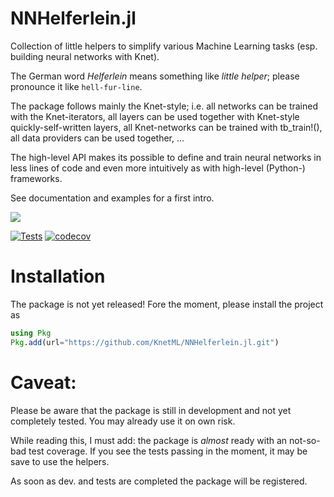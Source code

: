 # NNHelferlein.jl
Collection of little helpers to simplify various Machine Learning tasks
(esp. building neural networks with Knet).

The German word *Helferlein* means something like *little helper*;
please pronounce it like `hell-fur-line`.

The package follows mainly the Knet-style; i.e. all networks can be trained with the Knet-iterators, all layers can be used together with Knet-style quickly-self-written layers, all Knet-networks can be trained with tb_train!(), all data providers can be used together, ...

The high-level API makes its possible to define and train neural networks in less
lines of code and even more intuitively as with high-level (Python-) frameworks.

See documentation and examples for a first intro.

<!---
[![](https://img.shields.io/badge/docs-stable-blue.svg)](https://KnetML.github.io/NNHelferlein.jl/stable)
--->
[![](https://img.shields.io/badge/docs-latest-blue.svg)](https://KnetML.github.io/NNHelferlein.jl/dev)
<!--
CI badge
[![Build Status](https://travis-ci.org/KnetML/NNHelferlein.jl.svg?branch=main)](https://travis-ci.org/KnetML/NNHelferlein.jl)
-->
[![Tests](https://github.com/KnetML/NNHelferlein.jl/actions/workflows/run_tests.yml/badge.svg)](https://github.com/KnetML/NNHelferlein.jl/actions/workflows/run_tests.yml) [![codecov](https://codecov.io/gh/KnetML/NNHelferlein.jl/branch/main/graph/badge.svg?token=9R12TMSKP1)](https://codecov.io/gh/KnetML/NNHelferlein.jl)


# Installation

The package is not yet released! Fore the moment, 
please install the project as 

```Julia
using Pkg
Pkg.add(url="https://github.com/KnetML/NNHelferlein.jl.git")
```

<!---
Due to a backwards incompatibility with the dependency `AutoGrad.jl`, it is
currently necessary to manually install the latest version of AutoGrad.jl instead
of the released version 1.2.4 to be used with NNHelferlein:

```Julia
using Pkg
Pkg.add(url="https://github.com/andreasdominik/NNHelferlein.jl.git")
Pgk.add(url="https://github.com/denizyuret/AutoGrad.jl.git")
```
--->


# Caveat:
Please be aware that the package is still in development and
not yet completely tested. You may already use it on own risk.

While reading this, I must add: the package is *almost* ready with an
not-so-bad test coverage. If you see the tests passing in the moment, 
it may be save to use the helpers.

As soon as dev. and tests are completed the package will be
registered.
